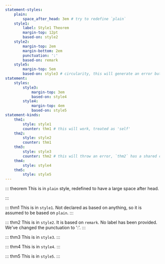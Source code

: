 ```yaml
---
statement-styles:
    plain:
        space_after_head: 3em # try to redefine `plain`
    style1:
        label: Style1 Theorem
        margin-top: 12pt
        based-on: style2
    style2:
        margin-top: 2em
        margin-bottom: 2em
        punctuation: ':'
        based-on: remark
    style5:
        margin-top: 5em
        based-on: style3 # circularity, this will generate an error but no crash
statement:
    styles:
        style3:
            margin-top: 3em
            based-on: style4
        style4:
            margin-top: 4em
            based-on: style5
statement-kinds:
    thm1:
        style: style1
        counter: thm1 # this will work, treated as 'self'
    thm2:
        style: style2
        counter: thm1
    thm3:
        style: style3
        counter: thm2 # this will throw an error, `thm2` has a shared counter
    thm4:
        style: style4
    thm5:
        style: style5
---
```


::: theorem
This is in `plain` style, redefined to have a large space after head.

:::

::: thm1
This is in `style1`. Not declared as based on anything, so it is
assumed to be based on `plain`. 
:::

::: thm2
This is in `style2`. It is based on `remark`. No label has been provided. We've
changed the punctuation to ':'.
:::

::: thm3
This is in `style3`.
:::

::: thm4
This is in `style4`.
:::

::: thm5
This is in `style5`.
:::



